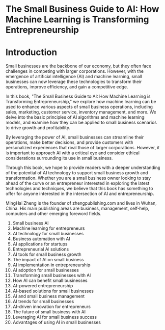 # The Small Business Guide to AI: How Machine Learning is Transforming Entrepreneurship

# Introduction

Small businesses are the backbone of our economy, but they often face challenges in competing with larger corporations. However, with the emergence of artificial intelligence (AI) and machine learning, small businesses can now leverage these technologies to transform their operations, improve efficiency, and gain a competitive edge.

In this book, "The Small Business Guide to AI: How Machine Learning is Transforming Entrepreneurship," we explore how machine learning can be used to enhance various aspects of small business operations, including sales, marketing, customer service, inventory management, and more. We delve into the basic principles of AI algorithms and machine learning models, and examine how they can be applied to small business scenarios to drive growth and profitability.

By leveraging the power of AI, small businesses can streamline their operations, make better decisions, and provide customers with personalized experiences that rival those of larger corporations. However, it is important to approach AI with a critical eye and consider ethical considerations surrounding its use in small business.

Through this book, we hope to provide readers with a deeper understanding of the potential of AI technology to support small business growth and transformation. Whether you are a small business owner looking to stay ahead of the curve or an entrepreneur interested in exploring the latest technologies and techniques, we believe that this book has something to offer for anyone interested in the intersection of AI and entrepreneurship.

MingHai Zheng is the founder of zhengpublishing.com and lives in Wuhan, China. His main publishing areas are business, management, self-help, computers and other emerging foreword fields.



1. Small business AI
2. Machine learning for entrepreneurs
3. AI technology for small businesses
4. Business automation with AI
5. AI applications for startups
6. Entrepreneurial AI solutions
7. AI tools for small business growth
8. The impact of AI on small business
9. AI implementation in entrepreneurship
10. AI adoption for small businesses
11. Transforming small businesses with AI
12. How AI can benefit small businesses
13. AI-powered entrepreneurship
14. AI-based solutions for small businesses
15. AI and small business management
16. AI trends for small businesses
17. AI-driven innovation for entrepreneurs
18. The future of small business with AI
19. Leveraging AI for small business success
20. Advantages of using AI in small businesses

